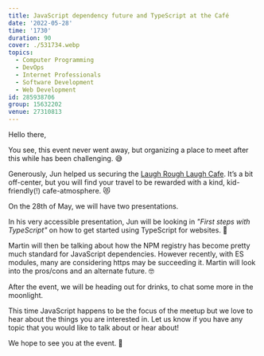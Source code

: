 ```yaml
---
title: JavaScript dependency future and TypeScript at the Café
date: '2022-05-28'
time: '1730'
duration: 90
cover: ./531734.webp
topics:
  - Computer Programming
  - DevOps
  - Internet Professionals
  - Software Development
  - Web Development
id: 285938706
group: 15632202
venue: 27310813
---
```


Hello there,

You see, this event never went away, but organizing a place to meet after this while has been challenging. 😅

Generously, Jun helped us securing the [Laugh Rough Laugh Cafe](https://goo.gl/maps/jkUbDWZqFmkx4Wp1A). It’s a bit off-center, but you will find your travel to be rewarded with a kind, kid-friendly(!) cafe-atmosphere. 😻

On the 28th of May, we will have two presentations.

In his very accessible presentation, Jun will be looking in *"First steps with TypeScript"* on how to get started using TypeScript for websites. 🚀

Martin will then be talking about how the NPM registry has become pretty much standard for JavaScript dependencies. However recently, with ES modules, many are considering https may be succeeding it. Martin will look into the pros/cons and an alternate future. 🤓

After the event, we will be heading out for drinks, to chat some more in the moonlight.

This time JavaScript happens to be the focus of the meetup but we love to hear about the things you are interested in. Let us know if you have any topic that you would like to talk about or hear about!

We hope to see you at the event. 👋
